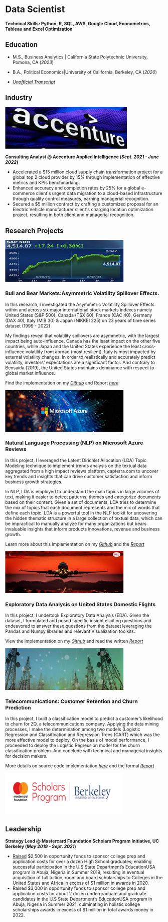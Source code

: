 # Data Scientist

#### Technical Skills: Python, R, SQL, AWS, Google Cloud, Econometrics, Tableau and Excel Optimization

## Education
- M.S., Business Analytics | California State Polytechnic University, Pomona, CA (_2023_)
- B.A., Political Economics|University of California, Berkeley, CA (_2020_)

-   [_Unofficial Transcript_](https://github.com/jolly-io/jolly-io.github.io/blob/f94ac73e2546aaf3f1bef8f1a49142cf0a5027ab/Records/Redacted_MS_Transcripts_.pdf)

## Industry
![](assets/accent_.jpeg)

**Consulting Analyst @ Accenture Applied Intelligence  (_Sept. 2021 - June 2022_)**
                                                                         
- Accelerated a $15 million cloud supply chain transformation project for a global top 2 cloud provider by 15% through implementation of effective metrics and KPIs benchmarking.
- Enhanced accuracy and completion rates by 25% for a global e-commerce client's urgent data migration to a cloud-based infrastructure through quality control measures, earning managerial recognition.
- Secured a $5 million contract by crafting a customized proposal for an Electric Vehicle manufacturer client's charging location optimization project, resulting in both client and managerial recognition.

##  Research Projects
![](assets/stock-mkt_.jpeg)
### Bull and Bear Markets:Asymmetric Volatility Spillover Effects.

In this research, I investigated the Asymmetric Volatility Spillover Effects within and across six major international stock markets indexes namely United States (S&P 500), Canada (TSX 60), France (CAC 40), Germany (DAX 40), Italy (MIB 30) & Japan (NIKKEI 225) on 23 years of time series dataset (1999 - 2022) 

My findings reveal that volatility spillovers are asymmetric, with the largest impact being auto-influence. Canada has the least impact on the other five countries, while Japan and the United States experience the least cross-influence volatility from abroad (most resilient). Italy is most impacted by external volatility changes. In order to realistically and accurately predict volatility, investors' expectations are a significant factor. And contrary to Bensaida (2019), the United States maintains dominance with respect to global market influence.

Find the implementation on my [_Github_](https://github.com/jolly-io/Stock_Markets_Assymetric_Volatility_Spillover_Effects) and Report [_here_](https://github.com/jolly-io/Stock_Markets_Assymetric_Volatility_Spillover_Effects/blob/9692754dd6e52f3ec4e6d06a365f3adce7a08b25/Report_Bull_and_Bear_Market.pdf)                                

![](assets/azure.jpeg)
### Natural Language Processing (NLP) on Microsoft Azure Reviews

In this project, I leveraged the Latent Dirichlet Allocation (LDA) Topic Modeling technique to implement trends analysis on the textual data aggregated from a high impact reviews platform, capterra.com to uncover key trends and insights that can drive customer satisfaction and inform business growth strategies.

In NLP, LDA is employed to understand the main topics in large volumes of text, making it easier to detect patterns, themes and categorize documents based on their content. Given a set of documents, LDA tries to determine the mix of topics that each document represents and the mix of words that define each topic. LDA is a powerful tool in the NLP toolkit for uncovering the hidden thematic structure in a large collection of textual data, which can be impractical to manually analyze for many organizations but bears invaluable insights that inform products innovations, revenue and business growth.

Learn more about this implementation on my [_Github_](https://github.com/jolly-io/Azure_Reviews_A_Latent_Dirichlet_Allocation_Approach) and the [_Report_](https://github.com/jolly-io/Azure_Reviews_A_Latent_Dirichlet_Allocation_Approach/blob/9086d65c5c98d94e53d5084a78bb940963559a14/Trends_Analysis_Azure_Cloud_Reviews.pdf)


![](assets/airline1_377x133.jpeg)
### Exploratory Data Analysis on United States Domestic Flights

In this project, I undertook Exploratory Data Analysis (EDA). Given the dataset, I formulated and posed specific insight eliciting questions and endeavored to answer these questions from the dataset leveraging the Pandas and Numpy libraries and relevant Visualization toolkits.

View the implementation on my [_Github_](https://github.com/jolly-io/EDA_On_US_Domestic_Flights) and read the written [_Report_](https://github.com/jolly-io/EDA_On_US_Domestic_Flights/blob/06bc7e60ff93ddf16af1961862acdf00c17b55a0/Report_%20Understanding_Airlines_Delays_Jolly_Ogbole.pdf)
 

![](assets/telecom.jpeg)
### Telecommunications: Customer Retention and Churn Prediction

In this project, I built a classification model to predict a customer’s likelihood to churn for ZQ, a telecommunications company. Applying the data mining processes, I make the determination among two models (Logistic Regression and Classification and Regression Trees (CART) which was the more effective model to deploy. On the basis of model performance, I proceeded to deploy the Logistic Regression model for the churn classification problem. And conclude with technical and managerial insights for decision makers.

More details on source code implementation [_here_](https://github.com/jolly-io/Modeling_Customer_Churn_Prediction)  and the formal [_Report_](https://github.com/jolly-io/Modeling_Customer_Churn_Prediction/blob/46c503712c7e01e8757974bf113566e81898bc3e/Report_Churn_Prediction_Model.pdf)

![](assets/logomcf.png)
## Leadership 
**Strategy Lead @ Mastercard Foundation Scholars Program Initiative, UC Berkeley (_May 2019 - Sept. 2021_)**

- [Raised](https://github.com/jolly-io/jolly-io.github.io/blob/101d02519cf2a442eb03b8377e8ca7711b83b6b2/Records/2021%20EDUSA%20NEWSLETTER.pdf) $2,500 in opportunity funds to sponsor college prep and application costs for over a dozen High School graduates; enabling successful participation in the U.S State Department’s EducationUSA program in Abuja, Nigeria in Summer 2019, resulting in eventual acquisition of full tuition, room and board scholarships to Colleges in the United States and Africa in excess of $1 million in awards in 2020. 
- Raised $3,000 in opportunity funds to sponsor college prep and application costs for about 2 dozen undergraduate and graduate candidates in the U.S State Department’s EducationUSA program in Abuja, Nigeria in Summer 2021, culminating in holistic college scholarships awards in excess of $1 million in total awards money in 2022.






